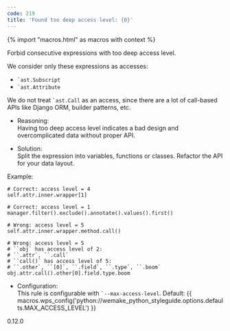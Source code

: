 ```yaml
---
code: 219
title: 'Found too deep access level: {0}'
---
```


{% import "macros.html" as macros with context %}

Forbid consecutive expressions with too deep access level.

We consider only these expressions as accesses:

  - `` `ast.Subscript ``
  - `` `ast.Attribute ``

We do not treat `` `ast.Call `` as an access, since there are a lot of
call-based APIs like Django ORM, builder patterns, etc.

  - Reasoning:  
    Having too deep access level indicates a bad design and
    overcomplicated data without proper API.

  - Solution:  
    Split the expression into variables, functions or classes. Refactor
    the API for your data layout.

Example:

    # Correct: access level = 4
    self.attr.inner.wrapper[1]
    
    # Correct: access level = 1
    manager.filter().exclude().annotate().values().first()
    
    # Wrong: access level = 5
    self.attr.inner.wrapper.method.call()
    
    # Wrong: access level = 5
    # ``obj` has access level of 2:
    # ``.attr`, ``.call`
    # ``call()` has access level of 5:
    # ``.other`, ``[0]`, ``.field`, ``.type`, ``.boom`
    obj.attr.call().other[0].field.type.boom

  - Configuration:  
    This rule is configurable with `` `--max-access-level ``. Default:
    {{ macros.wps_config('python://wemake_python_styleguide.options.defaults.MAX_ACCESS_LEVEL') }}

<div class="versionadded">

0.12.0

</div>